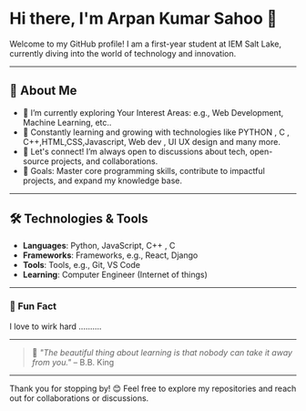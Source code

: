# Hi there, I'm Arpan Kumar Sahoo 👋  

Welcome to my GitHub profile! I am a first-year student at IEM Salt Lake, currently diving into the world of technology and innovation.  

---

## 🚀 About Me  

- 🔭 I’m currently exploring Your Interest Areas: e.g., Web Development, Machine Learning, etc..  
- 🌱 Constantly learning and growing with technologies like PYTHON , C , C++,HTML,CSS,Javascript, Web dev , UI UX design and many more.  
- 💬 Let's connect! I’m always open to discussions about tech, open-source projects, and collaborations.  
- 🎯 Goals: Master core programming skills, contribute to impactful projects, and expand my knowledge base.  

---

## 🛠️ Technologies & Tools  

- **Languages**: Python, JavaScript, C++ ,  C 
- **Frameworks**: Frameworks, e.g., React, Django  
- **Tools**: Tools, e.g., Git, VS Code
- **Learning**: Computer Engineer (Internet of things)

---




### 🌟 Fun Fact  

I love to wirk hard .......... 

---

> 🌱 *"The beautiful thing about learning is that nobody can take it away from you."* – B.B. King  

---

Thank you for stopping by! 😊 Feel free to explore my repositories and reach out for collaborations or discussions.
